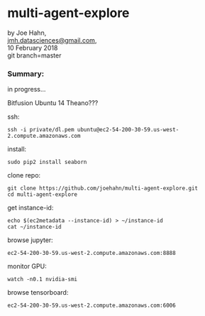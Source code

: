 # multi-agent-explore

by Joe Hahn,<br />
jmh.datasciences@gmail.com,<br />
10 February 2018<br />
git branch=master


### Summary:
in progress...

Bitfusion Ubuntu 14 Theano???

ssh:

    ssh -i private/dl.pem ubuntu@ec2-54-200-30-59.us-west-2.compute.amazonaws.com

install:

    sudo pip2 install seaborn

clone repo:

    git clone https://github.com/joehahn/multi-agent-explore.git
    cd multi-agent-explore

get instance-id:

    echo $(ec2metadata --instance-id) > ~/instance-id
    cat ~/instance-id

browse jupyter:

    ec2-54-200-30-59.us-west-2.compute.amazonaws.com:8888

monitor GPU:

    watch -n0.1 nvidia-smi

browse tensorboard:

    ec2-54-200-30-59.us-west-2.compute.amazonaws.com:6006
